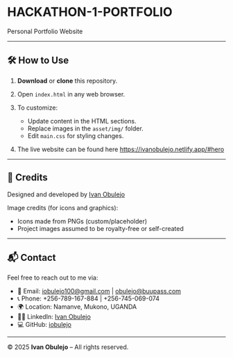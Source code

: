# HACKATHON-1-PORTFOLIO
Personal Portfolio Website

---

## 🛠 How to Use

1. **Download** or **clone** this repository.
2. Open `index.html` in any web browser.
3. To customize:
   - Update content in the HTML sections.
   - Replace images in the `asset/img/` folder.
   - Edit `main.css` for styling changes.
  
4. The live website can be found here https://ivanobulejo.netlify.app/#hero  
  

---

## 🙏 Credits

Designed and developed by [Ivan Obulejo](https://www.linkedin.com/in/ivan-obulejo-b9413277/)

Image credits (for icons and graphics):
- Icons made from PNGs (custom/placeholder)
- Project images assumed to be royalty-free or self-created

---

## 📬 Contact

Feel free to reach out to me via:

- 📧 Email: iobulejo100@gmail.com | obulejo@buupass.com  
- 📞 Phone: +256-789-167-884 | +256-745-069-074  
- 🌍 Location: Namanve, Mukono, UGANDA  
- 🧑‍💼 LinkedIn: [Ivan Obulejo](https://www.linkedin.com/in/ivan-obulejo-b9413277)  
- 💻 GitHub: [iobulejo](https://github.com/iobulejo)

---

© 2025 **Ivan Obulejo** – All rights reserved.
